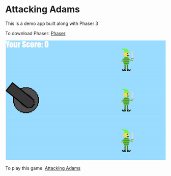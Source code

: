 # Attacking Adams

This is a demo app built along with Phaser 3

To download Phaser: [Phaser](https://phaser.io/)


![Attacking Adams](demo.gif)

To play this game: [Attacking Adams](https://www.thefreshstockton.com/PhaserSharing/)